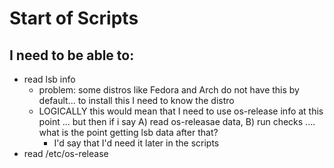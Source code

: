 # Start of Scripts

## I need to be able to: 

-   read lsb info 
    -   problem: some distros like Fedora and Arch do not have this by default... to install this I need to know the distro
    -   LOGICALLY this would mean that I need to use os-release info at this point ... but then if i say A) read os-releasae data, B) run checks .... what is the point getting lsb data after that? 
        -   I'd say that I'd need it later in the scripts 
-   read /etc/os-release 
